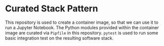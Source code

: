 # Curated Stack Pattern

This repository is used to create a container image, so that we can use it to run a Jupyter Notebook. The Python
modules provided within the container image are curated via `Pipfile` in this repository. `pytest` is used to
run some basic integration test on the resulting software stack.